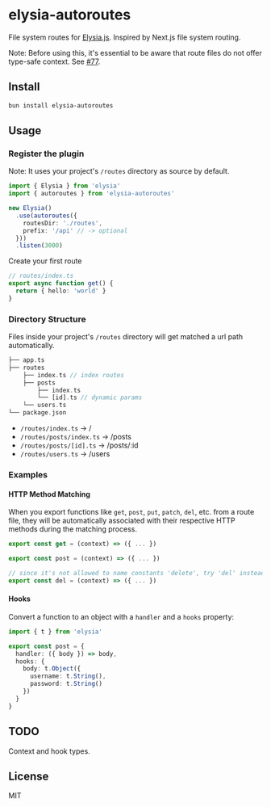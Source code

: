 # elysia-autoroutes

File system routes for [Elysia.js](https://elysiajs.com/). Inspired by Next.js file system routing.

Note: Before using this, it's essential to be aware that route files do not offer type-safe context. See [#77](https://github.com/elysiajs/elysia/issues/77#issuecomment-1657129158).

## Install

```bash
bun install elysia-autoroutes
```

## Usage

### Register the plugin

Note: It uses your project's `/routes` directory as source by default.

```ts
import { Elysia } from 'elysia'
import { autoroutes } from 'elysia-autoroutes'

new Elysia()
  .use(autoroutes({
    routesDir: './routes',
    prefix: '/api' // -> optional
  }))
  .listen(3000)
```

Create your first route

```ts
// routes/index.ts
export async function get() {
  return { hello: 'world' }
}
```

### Directory Structure

Files inside your project's `/routes` directory will get matched a url path automatically.

```php
├── app.ts
├── routes
    ├── index.ts // index routes
    ├── posts
        ├── index.ts
        └── [id].ts // dynamic params
    └── users.ts
└── package.json
```

- `/routes/index.ts` → /
- `/routes/posts/index.ts` → /posts
- `/routes/posts/[id].ts` → /posts/:id
- `/routes/users.ts` → /users

### Examples

#### HTTP Method Matching

When you export functions like `get`, `post`, `put`, `patch`, `del`, etc. from a route file, they will be automatically associated with their respective HTTP methods during the matching process.

```ts
export const get = (context) => ({ ... })

export const post = (context) => ({ ... })

// since it's not allowed to name constants 'delete', try 'del' instead
export const del = (context) => ({ ... })
```

#### Hooks

Convert a function to an object with a `handler` and a `hooks` property:

```ts
import { t } from 'elysia'

export const post = {
  handler: ({ body }) => body,
  hooks: {
    body: t.Object({
      username: t.String(),
      password: t.String()
    })
  }
}
```

## TODO

Context and hook types.

## License

MIT
